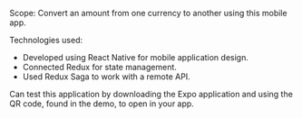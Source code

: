 Scope: Convert an amount from one currency to another using this mobile app.

Technologies used: 
- Developed using React Native for mobile application design.
- Connected Redux for state management.
- Used Redux Saga to work with a remote API.

Can test this application by downloading the Expo application and using the QR code, found in the demo, to open in your app.
